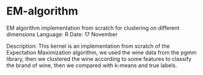 # EM-algorithm
EM algorithm implementation from scratch for clustering on different dimensions
Language: R
Date: 17 November

Description: This kernel is an implementation from scratch of the Expectation Maximization algorithm, we used the wine data from the pgmm library,
then we clustered the wine according to some features to classify the brand of wine, then we compared with k-means and true labels.
